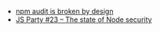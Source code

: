 - [npm audit is broken by design](https://overreacted.io/npm-audit-broken-by-design/)
- [JS Party #23 – The state of Node security](https://jsparty.fm/23)